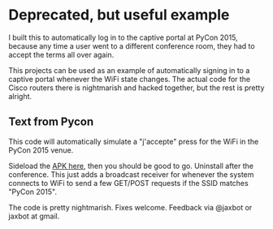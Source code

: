# Deprecated, but useful example

I built this to automatically log in to the captive portal at PyCon 2015, because any time a user went to a different conference room, they had to accept the terms all over again.

This projects can be used as an example of automatically signing in to a captive portal whenever the WiFi state changes. The actual code for the Cisco routers there is nightmarish and hacked together, but the rest is pretty alright.

## Text from Pycon

This code will automatically simulate a "j'accepte" press for the WiFi in the PyCon 2015 venue.

Sideload the [APK here](https://github.com/jaxbot/PyconAutoWifi/releases/tag/0.0.1), then you should be good to go. Uninstall after the conference. This just adds a broadcast receiver for whenever the system connects to WiFi to send a few GET/POST requests if the SSID matches "PyCon 2015".

The code is pretty nightmarish. Fixes welcome. Feedback via @jaxbot or jaxbot at gmail.


